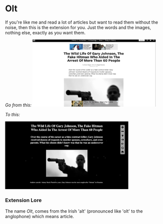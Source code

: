 # Olt
If you're like me and read a lot of articles but want to read them without the noise, then this is the extension for you. Just the words and the images, nothing else, exactly as you want them.

*Go from this:*
<img src="src/img/readme/noisy.png" alt="drawing" width="400"/>


*To this:*

<img src="src/img/readme/action-shot-1.png" alt="drawing" width="400"/>


### Extension Lore 
The name *Olt*, comes from the Irish 'alt' (pronounced like 'olt' to the anglophone) which means article. 
